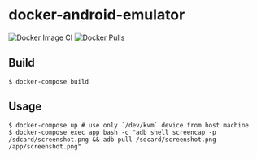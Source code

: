 # docker-android-emulator

[![Docker Image CI](https://github.com/zerosuxx/docker-android-emulator/actions/workflows/deploy.yaml/badge.svg)](https://github.com/zerosuxx/docker-android-emulator/actions/workflows/deploy.yml)
[![Docker Pulls](https://img.shields.io/docker/pulls/zerosuxx/android-emulator)](https://hub.docker.com/r/zerosuxx/android-emulator)

## Build
```shell
$ docker-compose build
```

## Usage
```shell
$ docker-compose up # use only `/dev/kvm` device from host machine
$ docker-compose exec app bash -c "adb shell screencap -p /sdcard/screenshot.png && adb pull /sdcard/screenshot.png /app/screenshot.png"
```